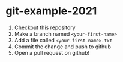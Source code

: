 # git-example-2021

1. Checkout this repository
2. Make a branch named `<your-first-name>`
3. Add a file called `<your-first-name>.txt`
4. Commit the change and push to github
5. Open a pull request on github!
